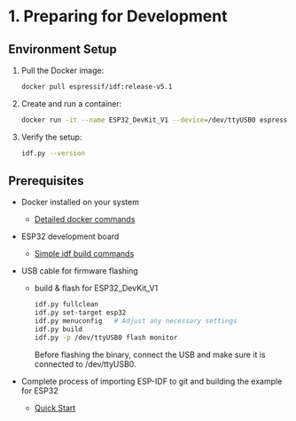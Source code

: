 # 1. Preparing for Development

## Environment Setup
1. Pull the Docker image:
   ```bash
   docker pull espressif/idf:release-v5.1
   ```

2. Create and run a container:
   ```bash
   docker run -it --name ESP32_DevKit_V1 --device=/dev/ttyUSB0 espressif/idf:release-v5.1
   ```

3. Verify the setup:
   ```bash
   idf.py --version

## Prerequisites
- Docker installed on your system
  - [Detailed docker commands](./Docker-Environment-Setup&ESP32-Build-Guide.md)
- ESP32 development board
  - [Simple idf build commands](./build_flash.sh.md)  
- USB cable for firmware flashing
  - build & flash for ESP32_DevKit_V1
    ```bash
    idf.py fullclean
    idf.py set-target esp32
    idf.py menuconfig   # Adjust any necessary settings
    idf.py build
    idf.py -p /dev/ttyUSB0 flash monitor
    ```
    Before flashing the binary, connect the USB and make sure it is connected to /dev/ttyUSB0.
    
- Complete process of importing ESP-IDF to git and building the example for ESP32
  - [Quick Start](./esp-idf-guide.md)
